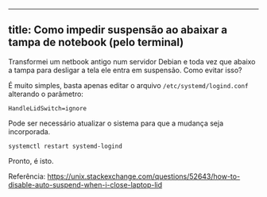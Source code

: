  ---
 title: Como impedir suspensão ao abaixar a tampa de notebook (pelo terminal)
 ---
 
 Transformei um netbook antigo num servidor Debian e toda vez que abaixo a tampa para desligar a tela ele entra em suspensão. Como evitar isso?
 
 É muito simples, basta apenas editar o arquivo ```/etc/systemd/logind.conf``` alterando o parâmetro:
 
 ```
 HandleLidSwitch=ignore
 ```
 
 Pode ser necessário atualizar o sistema para que a mudança seja incorporada.
 
 ```
 systemctl restart systemd-logind
 ```
 
 Pronto, é isto.
 
 Referência: <https://unix.stackexchange.com/questions/52643/how-to-disable-auto-suspend-when-i-close-laptop-lid>
